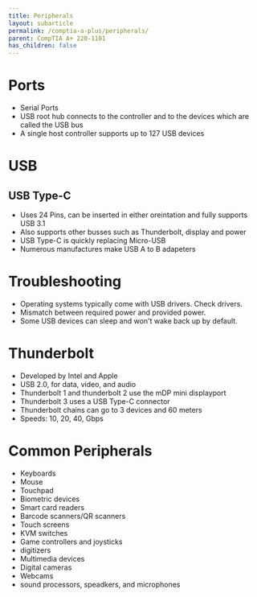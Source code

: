 ```yaml
---
title: Peripherals
layout: subarticle
permalink: /comptia-a-plus/peripherals/
parent: CompTIA A+ 220-1101
has_children: false
---
```


# Ports

- Serial Ports
- USB root hub connects to the controller and to the devices which are called the USB bus
- A single host controller supports up to 127 USB devices

# USB

## USB Type-C

- Uses 24 Pins, can be inserted in either oreintation and fully supports USB 3.1
- Also supports other busses such as Thunderbolt, display and power
- USB Type-C is quickly replacing Micro-USB
- Numerous manufactures make USB A to B adapeters

# Troubleshooting

- Operating systems typically come with USB drivers. Check drivers.
- Mismatch between required power and provided power.
- Some USB devices can sleep and won't wake back up by default.

# Thunderbolt

- Developed by Intel and Apple
- USB 2.0, for data, video, and audio
- Thunderbolt 1 and thunderbolt 2 use the mDP mini displayport
- Thunderbolt 3 uses a USB Type-C connector
- Thunderbolt chains can go to 3 devices and 60 meters
- Speeds: 10, 20, 40, Gbps

# Common Peripherals

- Keyboards
- Mouse
- Touchpad
- Biometric devices
- Smart card readers
- Barcode scanners/QR scanners
- Touch screens
- KVM switches
- Game controllers and joysticks
- digitizers
- Multimedia devices
- Digital cameras
- Webcams
- sound processors, speadkers, and microphones

